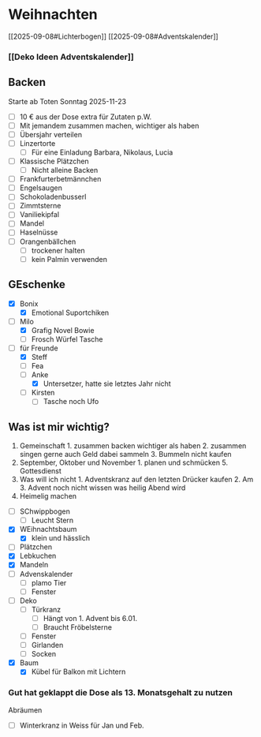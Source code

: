 # Weihnachten
[[2025-09-08#Lichterbogen]]
[[2025-09-08#Adventskalender]]

### [[Deko Ideen Adventskalender]]


## Backen
Starte ab Toten Sonntag 2025-11-23
- [ ] 10 € aus der Dose extra für Zutaten p.W.
- [ ] Mit jemandem zusammen machen, wichtiger als haben
- [ ] Übersjahr verteilen
- [ ] Linzertorte
    - [ ] Für eine Einladung Barbara, Nikolaus, Lucia
- [ ] Klassische Plätzchen
    - [ ] Nicht alleine Backen
- [ ] Frankfurterbetmännchen
- [ ] Engelsaugen
- [ ] Schokoladenbusserl
- [ ] Zimmtsterne
- [ ] Vaniliekipfal
- [ ] Mandel
- [ ] Haselnüsse
- [ ] Orangenbällchen
    - [ ] trockener halten
    - [ ] kein Palmin verwenden

## GEschenke
- [x] Bonix
    - [x] Emotional Suportchiken
- [ ] Milo
    - [x] Grafig Novel Bowie
    - [ ] Frosch Würfel Tasche
- [ ] für Freunde
    - [x] Steff
    - [ ] Fea
    - [ ] Anke
        - [x] Untersetzer, hatte sie letztes Jahr nicht
    - [ ] Kirsten
	    - [ ] Tasche noch Ufo

## Was ist mir wichtig? ##
 1. Gemeinschaft
        1.     zusammen backen wichtiger als haben
        2.     zusammen singen gerne auch Geld dabei sammeln
        3.   Bummeln nicht kaufen
2. September, Oktober und November 
            1. planen und schmücken
        5.  Gottesdienst
3. Was will ich nicht
        1.     Adventskranz auf den letzten Drücker kaufen
        2.     Am 3. Advent noch nicht wissen was heilig Abend wird
4. Heimelig machen
- [ ] SChwippbogen
    - [ ] Leucht Stern
- [x] WEihnachtsbaum
    - [x] klein und hässlich
- [ ] Plätzchen
- [x] Lebkuchen
- [x] Mandeln
- [ ] Advenskalender
	- [ ] plamo Tier
	- [ ] Fenster
- [ ] Deko
    - [ ] Türkranz
        - [ ] Hängt von 1. Advent bis 6.01.
        - [ ] Braucht Fröbelsterne
    - [ ] Fenster
    - [ ] Girlanden
    - [ ] Socken
- [x] Baum
    - [x] Kübel für Balkon mit Lichtern

### Gut hat geklappt die Dose als 13. Monatsgehalt zu nutzen

Abräumen

- [ ] Winterkranz in Weiss für Jan und Feb.